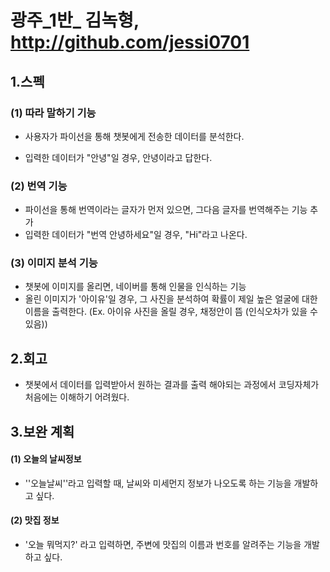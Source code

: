 # 광주_1반_ 김녹형, http://github.com/jessi0701

## 1.스펙

### (1) 따라 말하기 기능

- 사용자가 파이선을 통해 챗봇에게 전송한 데이터를 분석한다.

- 입력한 데이터가 "안녕"일 경우, 안녕이라고 답한다.



### (2) 번역 기능

- 파이선을 통해 번역이라는 글자가 먼저 있으면, 그다음 글자를 번역해주는 기능 추가
- 입력한 데이터가 "번역 안녕하세요"일 경우, "Hi"라고 나온다.



### (3) 이미지 분석 기능

- 챗봇에 이미지를 올리면, 네이버를 통해 인물을 인식하는 기능
- 올린 이미지가 '아이유'일 경우, 그 사진을 분석하여 확률이 제일 높은 얼굴에 대한 이름을 출력한다. (Ex. 아이유 사진을 올릴 경우, 채정안이 뜸 (인식오차가 있을 수 있음))



## 2.회고

- 챗봇에서 데이터를 입력받아서 원하는 결과를 출력 해야되는 과정에서 코딩자체가 처음에는 이해하기 어려웠다.



## 3.보완 계획

#### (1) 오늘의 날씨정보

- ''오늘날씨''라고 입력할 때, 날씨와 미세먼지 정보가 나오도록 하는 기능을 개발하고 싶다.

#### (2) 맛집 정보

- '오늘 뭐먹지?' 라고 입력하면, 주변에 맛집의 이름과 번호를 알려주는 기능을 개발하고 싶다.

